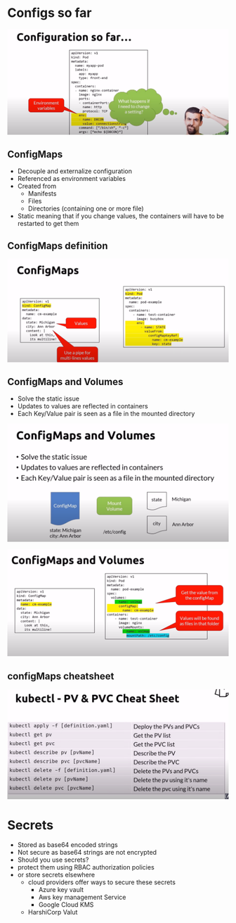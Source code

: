 # Configs so far

![config](config.png)

## ConfigMaps
- Decouple and externalize configuration
- Referenced as environment variables
- Created from
    - Manifests
    - Files
    - Directories (containing one or more file)
- Static meaning that if you change values, the containers will have to be restarted to get them

## ConfigMaps definition

![configMap-definition](configMap-definition.png)

## ConfigMaps and Volumes
- Solve the static issue
- Updates to values are reflected in containers
- Each Key/Value pair is seen as a file in the mounted directory

![configMaps-volumes](configMaps-volumes.png)

![configMapsVolumes](configMapsVolumes.png)

## configMaps cheatsheet

![cheatsheet](cheatsheet.png)

# Secrets
- Stored as base64 encoded strings
- Not secure as base64 strings are not encrypted
- Should you use secrets?
- protect them using RBAC authorization policies
- or store secrets elsewhere
    - cloud providers offer ways to secure these secrets
        - Azure key vault
        - Aws key management Service
        - Google Cloud KMS
    - HarshiCorp Valut